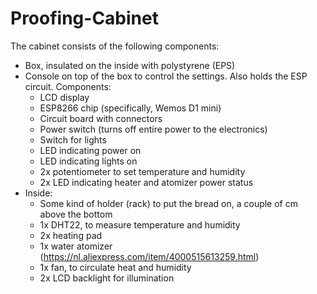 # Proofing-Cabinet
The cabinet consists of the following components:
- Box, insulated on the inside with polystyrene (EPS)
- Console on top of the box to control the settings. Also holds the ESP circuit. Components:
  - LCD display
  - ESP8266 chip (specifically, Wemos D1 mini)
  - Circuit board with connectors
  - Power switch (turns off entire power to the electronics)
  - Switch for lights
  - LED indicating power on
  - LED indicating lights on
  - 2x potentiometer to set temperature and humidity
  - 2x LED indicating heater and atomizer power status
- Inside:
  - Some kind of holder (rack) to put the bread on, a couple of cm above the bottom
  - 1x DHT22, to measure temperature and humidity
  - 2x heating pad
  - 1x water atomizer (https://nl.aliexpress.com/item/4000515613259.html)
  - 1x fan, to circulate heat and humidity
  - 2x LCD backlight for illumination
